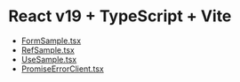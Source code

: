 # React v19 + TypeScript + Vite
- [FormSample.tsx](src/FormSample/FormSample.tsx)
- [RefSample.tsx](src/RefSample/RefSample.tsx)
- [UseSample.tsx](src/UseSample/UseSample.tsx)
- [PromiseErrorClient.tsx](src/UseSample/PromiseErrorClient.tsx)